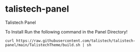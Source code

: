 # talistech-panel
Talistech Panel


To Install Run the following command in the Panel Directory!
```
curl https://raw.githubusercontent.com/talistech/talistech-panel/main/TalistechTheme/build.sh | sh
```
